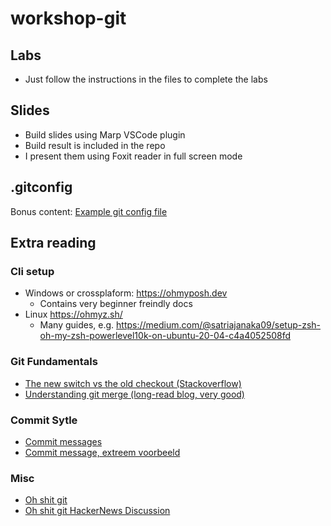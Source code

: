 # workshop-git

## Labs
- Just follow the instructions in the files to complete the labs

## Slides
- Build slides using Marp VSCode plugin
- Build result is included in the repo
- I present them using Foxit reader in full screen mode


## .gitconfig
Bonus content: [Example git config file](https://github.com/SanderBeekhuis/dotfiles/blob/main/.gitconfig)

## Extra reading

### Cli setup
- Windows or crossplaform: https://ohmyposh.dev
    - Contains very beginner freindly docs
- Linux  https://ohmyz.sh/
    - Many guides, e.g. https://medium.com/@satriajanaka09/setup-zsh-oh-my-zsh-powerlevel10k-on-ubuntu-20-04-c4a4052508fd

### Git Fundamentals

- [The new switch vs the old checkout (Stackoverflow)](https://stackoverflow.com/questions/57265785/whats-the-difference-between-git-switch-and-git-checkout-branch)
- [Understanding git merge (long-read blog, very good)](https://www.biteinteractive.com/understanding-git-merge/)

### Commit Sytle
- [Commit messages](https://chris.beams.io/posts/git-commit/)
- [Commit message, extreem voorbeeld](https://dhwthompson.com/2019/my-favourite-git-commit)


### Misc
- [Oh shit git](https://ohshitgit.com/)
- [ Oh shit git HackerNews Discussion ](https://news.ycombinator.com/item?id=31874308)

